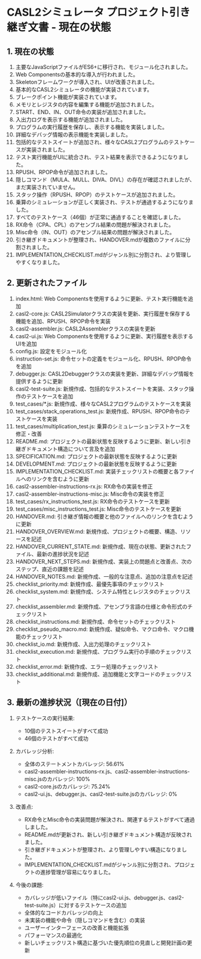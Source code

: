 # CASL2シミュレータ プロジェクト引き継ぎ文書 - 現在の状態

## 1. 現在の状態
1. 主要なJavaScriptファイルがES6+に移行され、モジュール化されました。
2. Web Componentsの基本的な導入が行われました。
3. Skeletonフレームワークが導入され、UIが改善されました。
4. 基本的なCASL2シミュレータの機能が実装されています。
5. ブレークポイント機能が実装されています。
6. メモリとレジスタの内容を編集する機能が追加されました。
7. START、END、IN、OUT命令の実装が追加されました。
8. 入出力ログを表示する機能が追加されました。
9. プログラムの実行履歴を保存し、表示する機能を実装しました。
10. 詳細なデバッグ情報の表示機能を実装しました。
11. 包括的なテストスイートが追加され、様々なCASL2プログラムのテストケースが実装されました。
12. テスト実行機能がUIに統合され、テスト結果を表示できるようになりました。
13. RPUSH、RPOP命令が追加されました。
14. 隠しコマンド（MULA、MULL、DIVA、DIVL）の存在が確認されましたが、まだ実装されていません。
15. スタック操作（RPUSH、RPOP）のテストケースが追加されました。
16. 乗算のシミュレーションが正しく実装され、テストが通過するようになりました。
17. すべてのテストケース（46個）が正常に通過することを確認しました。
18. RX命令（CPA、CPL）のアセンブル結果の問題が解決されました。
19. Misc命令（IN、OUT）のアセンブル結果の問題が解決されました。
20. 引き継ぎドキュメントが整理され、HANDOVER.mdが複数のファイルに分割されました。
21. IMPLEMENTATION_CHECKLIST.mdがジャンル別に分割され、より管理しやすくなりました。

## 2. 更新されたファイル
1. index.html: Web Componentsを使用するように更新、テスト実行機能を追加
2. casl2-core.js: CASL2Simulatorクラスの実装を更新、実行履歴を保存する機能を追加、RPUSH、RPOP命令を実装
3. casl2-assembler.js: CASL2Assemblerクラスの実装を更新
4. casl2-ui.js: Web Componentsを使用するように更新、実行履歴を表示するUIを追加
5. config.js: 設定をモジュール化
6. instruction-set.js: 命令セットの定義をモジュール化、RPUSH、RPOP命令を追加
7. debugger.js: CASL2Debuggerクラスの実装を更新、詳細なデバッグ情報を提供するように更新
8. casl2-test-suite.js: 新規作成、包括的なテストスイートを実装、スタック操作のテストケースを追加
9. test_cases/*.js: 新規作成、様々なCASL2プログラムのテストケースを実装
10. test_cases/stack_operations_test.js: 新規作成、RPUSH、RPOP命令のテストケースを実装
11. test_cases/multiplication_test.js: 乗算のシミュレーションテストケースを修正・改善
12. README.md: プロジェクトの最新状態を反映するように更新、新しい引き継ぎドキュメント構造について言及を追加
13. SPECIFICATION.md: プロジェクトの最新状態を反映するように更新
14. DEVELOPMENT.md: プロジェクトの最新状態を反映するように更新
15. IMPLEMENTATION_CHECKLIST.md: 実装チェックリストの概要と各ファイルへのリンクを含むように更新
16. casl2-assembler-instructions-rx.js: RX命令の実装を修正
17. casl2-assembler-instructions-misc.js: Misc命令の実装を修正
18. test_cases/rx_instructions_test.js: RX命令のテストケースを更新
19. test_cases/misc_instructions_test.js: Misc命令のテストケースを更新
20. HANDOVER.md: 引き継ぎ情報の概要と他のファイルへのリンクを含むように更新
21. HANDOVER_OVERVIEW.md: 新規作成、プロジェクトの概要、構造、リソースを記述
22. HANDOVER_CURRENT_STATE.md: 新規作成、現在の状態、更新されたファイル、最新の進捗状況を記述
23. HANDOVER_NEXT_STEPS.md: 新規作成、実装上の問題点と改善点、次のステップ、直近の課題を記述
24. HANDOVER_NOTES.md: 新規作成、一般的な注意点、追加の注意点を記述
25. checklist_priority.md: 新規作成、最優先事項のチェックリスト
26. checklist_system.md: 新規作成、システム特性とレジスタのチェックリスト
27. checklist_assembler.md: 新規作成、アセンブラ言語の仕様と命令形式のチェックリスト
28. checklist_instructions.md: 新規作成、命令セットのチェックリスト
29. checklist_pseudo_macro.md: 新規作成、疑似命令、マクロ命令、マクロ機能のチェックリスト
30. checklist_io.md: 新規作成、入出力処理のチェックリスト
31. checklist_execution.md: 新規作成、プログラム実行の手順のチェックリスト
32. checklist_error.md: 新規作成、エラー処理のチェックリスト
33. checklist_additional.md: 新規作成、追加機能と文字コードのチェックリスト

## 3. 最新の進捗状況（[現在の日付]）

1. テストケースの実行結果:
   - 10個のテストスイートがすべて成功
   - 46個のテストがすべて成功

2. カバレッジ分析:
   - 全体のステートメントカバレッジ: 56.61%
   - casl2-assembler-instructions-rx.js、casl2-assembler-instructions-misc.jsのカバレッジ: 100%
   - casl2-core.jsのカバレッジ: 75.24%
   - casl2-ui.js、debugger.js、casl2-test-suite.jsのカバレッジ: 0%

3. 改善点:
   - RX命令とMisc命令の実装問題が解決され、関連するテストがすべて通過しました。
   - README.mdが更新され、新しい引き継ぎドキュメント構造が反映されました。
   - 引き継ぎドキュメントが整理され、より管理しやすい構造になりました。
   - IMPLEMENTATION_CHECKLIST.mdがジャンル別に分割され、プロジェクトの進捗管理が容易になりました。

4. 今後の課題:
   - カバレッジが低いファイル（特にcasl2-ui.js、debugger.js、casl2-test-suite.js）に対するテストケースの追加
   - 全体的なコードカバレッジの向上
   - 未実装の機能や命令（隠しコマンドを含む）の実装
   - ユーザーインターフェースの改善と機能拡張
   - パフォーマンスの最適化
   - 新しいチェックリスト構造に基づいた優先順位の見直しと開発計画の更新
